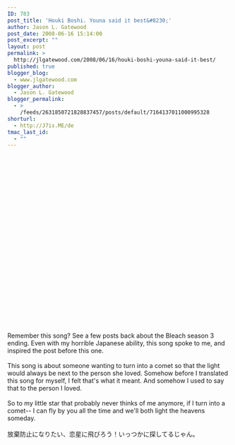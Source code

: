 ```yaml
---
ID: 783
post_title: 'Houki Boshi. Youna said it best&#8230;'
author: Jason L. Gatewood
post_date: 2008-06-16 15:14:00
post_excerpt: ""
layout: post
permalink: >
  http://jlgatewood.com/2008/06/16/houki-boshi-youna-said-it-best/
published: true
blogger_blog:
  - www.jlgatewood.com
blogger_author:
  - Jason L. Gatewood
blogger_permalink:
  - >
    /feeds/2631850721828837457/posts/default/7164137011000995328
shorturl:
  - http://J7is.ME/de
tmac_last_id:
  - ""
---
```

<div><br /><br /><object class width="425" height="350" codebase="http://download.macromedia.com/pub/shockwave/cabs/flash/swflash.cab#version=6,0,40,0"><param name="src" value="http://youtube.com/v/6L-mUrQdZGU" /><embed type="application/x-shockwave-flash" width="425" height="350" src="http://youtube.com/v/6L-mUrQdZGU"></embed></object><br /><br />Remember this song?  See a few posts back about the Bleach season 3 ending.  Even with my horrible Japanese ability, this song spoke to me, and inspired the post before this one.<br /><br />This song is about someone wanting to turn into a comet so that the light would always be next to the person she loved.  Somehow before I translated this song for myself, I felt that's what it meant.  And somehow I used to say that to the person I loved.<br /><br />So to my little star that probably never thinks of me anymore, if I turn into a comet-- I can fly by you all the time and we'll both light the heavens someday.<br /><br />放棄防止になりたい、恋星に飛びろう！いっつかに探してるじゃん。<br /><br /></div>